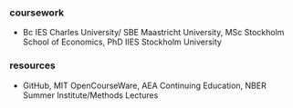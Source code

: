  ### coursework
 - Bc IES Charles University/ SBE Maastricht University, MSc Stockholm School of Economics, PhD IIES Stockholm University
 ### resources
 - GitHub, MIT OpenCourseWare, AEA Continuing Education, NBER Summer Institute/Methods Lectures
